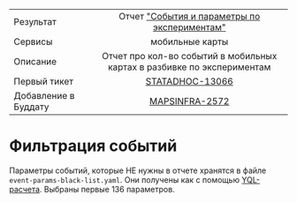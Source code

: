| | |
|:------------- |:-------------:|
| Результат | Отчет ["События и параметры по экспериментам"](https://stat.yandex-team.ru/Mobile_Soft_Maps/Special/EventsExperiments) |
| Сервисы | мобильные карты |
| Описание | Отчет про кол-во событий в мобильных картах в разбивке по экспериментам |
| Первый тикет | [STATADHOC-13066](https://st.yandex-team.ru/statadhoc-13066) |
| Добавление в Буддату | [MAPSINFRA-2572](https://st.yandex-team.ru/MAPSINFRA-2572)

# Фильтрация событий
Параметры событий, которые НЕ нужны в отчете хранятся в файле `event-params-black-list.yaml`. Они получены как с помощью [YQL-расчета](https://yql.yandex-team.ru/Operations/YCEPefMBw77xnTl6utjiXx65bgi00hNOeTMwKnRDLyg=). Выбраны первые 136 параметров.
